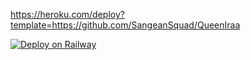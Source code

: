 
https://heroku.com/deploy?template=https://github.com/SangeanSquad/QueenIraa

[![Deploy on Railway](https://railway.app/button.svg)](https://railway.app/new/template/2fhwvY?referralCode=7exIJ_)
